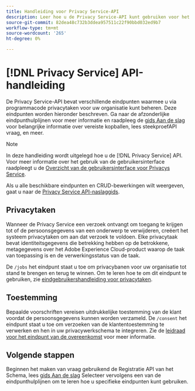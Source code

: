 ```yaml
---
title: Handleiding voor Privacy Service-API
description: Leer hoe u de Privacy Service-API kunt gebruiken voor het programmatisch beheren van privacytaken voor ondersteunde Adobe Experience Cloud-toepassingen.
source-git-commit: 82dea48c732b3ddea957511c22f90bbd032ed9b7
workflow-type: tm+mt
source-wordcount: '265'
ht-degree: 0%

---
```


# [!DNL Privacy Service] API-handleiding

De Privacy Service-API bevat verschillende eindpunten waarmee u via programmacode privacytaken voor uw organisatie kunt beheren. Deze eindpunten worden hieronder beschreven. Ga naar de afzonderlijke eindpunthulplijnen voor meer informatie en raadpleeg de [gids Aan de slag](./getting-started.md) voor belangrijke informatie over vereiste kopballen, lees steekproefAPI vraag, en meer.

>[!NOTE]
>
>In deze handleiding wordt uitgelegd hoe u de [!DNL Privacy Service] API. Voor meer informatie over het gebruik van de gebruikersinterface raadpleegt u de [Overzicht van de gebruikersinterface voor Privacys Service](../ui/overview.md).

Als u alle beschikbare eindpunten en CRUD-bewerkingen wilt weergeven, gaat u naar de [Privacy Service API-naslaggids](https://www.adobe.io/experience-platform-apis/references/privacy-service/).

## Privacytaken

Wanneer de Privacy Service een verzoek ontvangt om toegang te krijgen tot of de persoonsgegevens van een onderwerp te verwijderen, creëert het systeem privacytaken om aan dat verzoek te voldoen. Elke privacytaak bevat identiteitsgegevens die betrekking hebben op de betrokkene, metagegevens over het Adobe Experience Cloud-product waarop de taak van toepassing is en de verwerkingsstatus van de taak.

De `/jobs` het eindpunt staat u toe om privacybanen voor uw organisatie tot stand te brengen en terug te winnen. Om te leren hoe te om dit eindpunt te gebruiken, zie [eindgebruikershandleiding voor privacytaken](./privacy-jobs.md).

## Toestemming

Bepaalde voorschriften vereisen uitdrukkelijke toestemming van de klant voordat de persoonsgegevens kunnen worden verzameld. De `/consent` het eindpunt staat u toe om verzoeken van de klantentoestemming te verwerken en hen in uw privacywerkschema te integreren. Zie de [leidraad voor het eindpunt van de overeenkomst](./consent.md) voor meer informatie.

## Volgende stappen

Beginnen het maken van vraag gebruikend de Registratie API van het Schema, lees [gids Aan de slag](./getting-started.md) Selecteer vervolgens een van de eindpunthulplijnen om te leren hoe u specifieke eindpunten kunt gebruiken.
